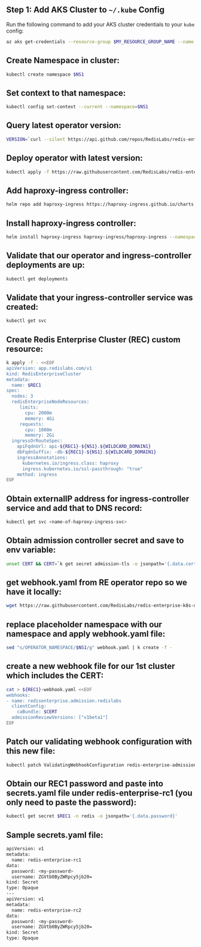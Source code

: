 ## Step 1: Add AKS Cluster to `~/.kube` Config
Run the following command to add your AKS cluster credentials to your `kube` config:

```bash
az aks get-credentials --resource-group $MY_RESOURCE_GROUP_NAME --name <name-of-AKS-cluster>
```

## Create Namespace in cluster:
```bash
kubectl create namespace $NS1
```

## Set context to that namespace:
```bash
kubectl config set-context --current --namespace=$NS1
```

## Query latest operator version:
```bash
VERSION=`curl --silent https://api.github.com/repos/RedisLabs/redis-enterprise-k8s-docs/releases/latest | grep tag_name | awk -F'"' '{print $4}'`
```

## Deploy operator with latest version:
```bash
kubectl apply -f https://raw.githubusercontent.com/RedisLabs/redis-enterprise-k8s-docs/$VERSION/bundle.yaml
```

## Add haproxy-ingress controller:
```bash
helm repo add haproxy-ingress https://haproxy-ingress.github.io/charts
```

## Install haproxy-ingress controller:
```bash
helm install haproxy-ingress haproxy-ingress/haproxy-ingress --namespace $NS1
```
## Validate that our operator and ingress-controller deployments are up:
```bash
kubectl get deployments
```

## Validate that your ingress-controller service was created:
```bash
kubectl get svc
```

## Create Redis Enterprise Cluster (REC) custom resource:
```bash
k apply -f - <<EOF
apiVersion: app.redislabs.com/v1
kind: RedisEnterpriseCluster
metadata:
  name: $REC1
spec:
  nodes: 3
  redisEnterpriseNodeResources:
     limits:
       cpu: 2000m
       memory: 4Gi
     requests:
       cpu: 1000m
       memory: 2Gi
  ingressOrRouteSpec:
    apiFqdnUrl: api-${REC1}-${NS1}.${WILDCARD_DOMAIN1}
    dbFqdnSuffix: -db-${REC1}-${NS1}.${WILDCARD_DOMAIN1}
    ingressAnnotations:
      kubernetes.io/ingress.class: haproxy
      ingress.kubernetes.io/ssl-passthrough: "true"
    method: ingress
EOF
```

## Obtain externalIP address for ingress-controller service and add that to DNS record:
```bash
kubectl get svc <name-of-haproxy-ingress-svc>
```

## Obtain admission controller secret and save to env variable:
```bash
unset CERT && CERT=`k get secret admission-tls -o jsonpath='{.data.cert}'` && echo $CERT
```

## get webhook.yaml from RE operator repo so we have it locally:
```bash
wget https://raw.githubusercontent.com/RedisLabs/redis-enterprise-k8s-docs/master/admission/webhook.yaml
```

## replace placeholder namespace with our namespace and apply webhook.yaml file:
```bash
sed "s/OPERATOR_NAMESPACE/$NS1/g" webhook.yaml | k create -f -
```

## create a new webhook file for our 1st cluster which includes the CERT:
```bash
cat > ${REC1}-webhook.yaml <<EOF
webhooks:
- name: redisenterprise.admission.redislabs
  clientConfig:
    caBundle: $CERT
  admissionReviewVersions: ["v1beta1"]
EOF
```

## Patch our validating webhook configuration with this new file:
```bash
kubectl patch ValidatingWebhookConfiguration redis-enterprise-admission --patch "$(cat ${REC1}-webhook.yaml)"
```

## Obtain our REC1 password and paste into secrets.yaml file under redis-enterprise-rc1 (you only need to paste the password):
```bash
kubectl get secret $REC1 -n redis -o jsonpath='{.data.password}'
```
## Sample secrets.yaml file:

```bash
apiVersion: v1
metadata:
  name: redis-enterprise-rc1
data:
  password: <my-password>
  username: ZGVtb0ByZWRpcy5jb20=
kind: Secret
type: Opaque
---
apiVersion: v1
metadata:
  name: redis-enterprise-rc2
data:
  password: <my-password>
  username: ZGVtb0ByZWRpcy5jb20=
kind: Secret
type: Opaque
```
